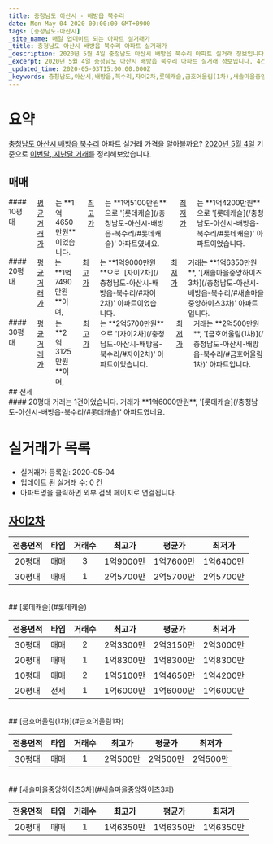 ```yaml
---
title: 충청남도 아산시 - 배방읍 북수리
date: Mon May 04 2020 00:00:00 GMT+0900
tags: [충청남도-아산시]
_site_name: 매일 업데이트 되는 아파트 실거래가
_title: 충청남도 아산시 배방읍 북수리 아파트 실거래가
_description: 2020년 5월 4일 충청남도 아산시 배방읍 북수리 아파트 실거래 정보입니다. 4건 아파트 정보가 있습니다.
_excerpt: 2020년 5월 4일 충청남도 아산시 배방읍 북수리 아파트 실거래 정보입니다. 4건 아파트 정보가 있습니다.
_updated_time: 2020-05-03T15:00:00.000Z
_keywords: 충청남도,아산시,배방읍,북수리,자이2차,롯데캐슬,금호어울림(1차),새솔마을중앙하이츠3차
---
```





# 요약
<ins>충청남도 아산시 배방읍 북수리</ins> 아파트 실거래 가격을 알아볼까요? <ins>2020년 5월 4일</ins> 기준으로 <ins>이번달, 지난달 거래</ins>를 정리해보았습니다.

## 매매
<div class="container">
<div class="six columns" markdown="1">
#### 10평대
<ins>평균 거래가</ins>는 **1억4650만원**이었습니다. <ins>최고가</ins>는 **1억5100만원**으로 '[롯데캐슬](/충청남도-아산시-배방읍-북수리/#롯데캐슬)' 아파트였네요. <ins>최저가</ins>는 **1억4200만원**으로 '[롯데캐슬](/충청남도-아산시-배방읍-북수리/#롯데캐슬)' 아파트이었습니다.
</div>
<div class="six columns" markdown="1">
#### 20평대
<ins>평균 거래가</ins>는 **1억7490만원**이며, <ins>최고가</ins>는 **1억9000만원**으로 '[자이2차](/충청남도-아산시-배방읍-북수리/#자이2차)' 아파트이었습니다. <ins>최저가</ins> 거래는 **1억6350만원**, '[새솔마을중앙하이츠3차](/충청남도-아산시-배방읍-북수리/#새솔마을중앙하이츠3차)' 아파트입니다.
</div>
</div>
<div class="container">
<div class="twelve columns" markdown="1">
#### 30평대
<ins>평균 거래가</ins>는 **2억3125만원**이며, <ins>최고가</ins>는 **2억5700만원**으로 '[자이2차](/충청남도-아산시-배방읍-북수리/#자이2차)' 아파트이었습니다. <ins>최저가</ins> 거래는 **2억500만원**, '[금호어울림(1차)](/충청남도-아산시-배방읍-북수리/#금호어울림1차)' 아파트입니다.
</div>
</div>
## 전세
<div class="container">
<div class="twelve columns" markdown="1">
#### 20평대
거래는 1건이었습니다. 거래가 **1억6000만원**, '[롯데캐슬](/충청남도-아산시-배방읍-북수리/#롯데캐슬)' 아파트였네요.
</div>
</div>



# 실거래가 목록
- 실거래가 등록일: 2020-05-04
- 업데이트 된 실거래 수: 0 건
- 아파트명을 클릭하면 외부 검색 페이지로 연결됩니다.

## [자이2차](#자이2차)

|전용면적|타입|거래수|최고가|평균가|최저가|
|:---:|:---:|:---:|:---:|:---:|:---:|
|20평대|<span class="deal-type-1">매매</span>|3|1억9000만|1억7600만|1억6400만|
|30평대|<span class="deal-type-1">매매</span>|1|2억5700만|2억5700만|2억5700만|

<br/>
## [롯데캐슬](#롯데캐슬)

|전용면적|타입|거래수|최고가|평균가|최저가|
|:---:|:---:|:---:|:---:|:---:|:---:|
|30평대|<span class="deal-type-1">매매</span>|2|2억3300만|2억3150만|2억3000만|
|20평대|<span class="deal-type-1">매매</span>|1|1억8300만|1억8300만|1억8300만|
|10평대|<span class="deal-type-1">매매</span>|2|1억5100만|1억4650만|1억4200만|
|20평대|<span class="deal-type-2">전세</span>|1|1억6000만|1억6000만|1억6000만|

<br/>
## [금호어울림(1차)](#금호어울림1차)

|전용면적|타입|거래수|최고가|평균가|최저가|
|:---:|:---:|:---:|:---:|:---:|:---:|
|30평대|<span class="deal-type-1">매매</span>|1|2억500만|2억500만|2억500만|

<br/>
## [새솔마을중앙하이츠3차](#새솔마을중앙하이츠3차)

|전용면적|타입|거래수|최고가|평균가|최저가|
|:---:|:---:|:---:|:---:|:---:|:---:|
|20평대|<span class="deal-type-1">매매</span>|1|1억6350만|1억6350만|1억6350만|

<br/>



